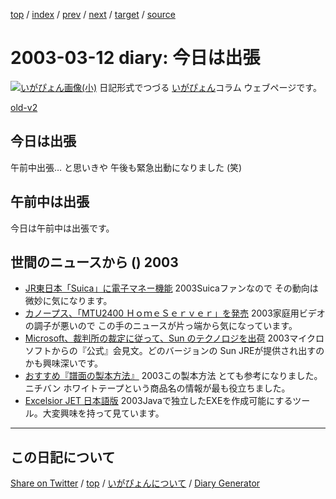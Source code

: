 [top](https://igapyon.github.io/diary/) 
 / [index](https://igapyon.github.io/diary/2003/index.html) 
 / [prev](https://igapyon.github.io/diary/2003/ig030311.html) 
 / [next](https://igapyon.github.io/diary/2003/ig030319.html) 
 / [target](https://igapyon.github.io/diary/2003/ig030312.html) 
 / [source](https://github.com/igapyon/diary/blob/gh-pages/2003/ig030312.html.src.md) 

2003-03-12 diary: 今日は出張
=====================================================================================================
[![いがぴょん画像(小)](https://igapyon.github.io/diary/images/iga200306s.jpg "いがぴょん")](https://igapyon.github.io/diary/memo/memoigapyon.html) 日記形式でつづる [いがぴょん](https://igapyon.github.io/diary/memo/memoigapyon.html)コラム ウェブページです。

[old-v2](ig030312-orig.html)

## 今日は出張

午前中出張… と思いきや 午後も緊急出動になりました (笑)


## 午前中は出張

今日は午前中は出張です。

## 世間のニュースから () 2003

* [JR東日本「Suica」に電子マネー機能](http://www.zdnet.co.jp/news/0303/04/njbt_07.html)  2003Suicaファンなので その動向は微妙に気になります。
* [カノープス、「MTU2400 ＨｏｍｅＳｅｒｖｅｒ」を発売](http://www.zdnet.co.jp/broadband/0303/04/lp08.html)  2003家庭用ビデオの調子が悪いので この手のニュースが片っ端から気になっています。
* [Microsoft、裁判所の裁定に従って、Sun のテクノロジを出荷](http://www.microsoft.com/japan/windowsxp/pro/evaluation/news/jre.asp)  2003マイクロソフトからの『公式』会見文。どのバージョンの Sun JREが提供され出すのかも興味深いです。
* [おすすめ『譜面の製本方法』](http://homepage1.nifty.com/nco/binding/binding.html)  2003この製本方法 とても参考になりました。ニチバン ホワイトテープという商品名の情報が最も役立ちました。
* [Excelsior JET 日本語版](http://www.xlsoft.com/jp/products/jet/)  2003Javaで独立したEXEを作成可能にするツール。大変興味を持って見ています。

----------------------------------------------------------------------------------------------------

## この日記について

[Share on Twitter](https://twitter.com/intent/tweet?hashtags=igapyon%2Cdiary%2C%E3%81%84%E3%81%8C%E3%81%B4%E3%82%87%E3%82%93&text=%E4%BB%8A%E6%97%A5%E3%81%AF%E5%87%BA%E5%BC%B5&url=https%3A%2F%2Figapyon.github.io%2Fdiary%2F2003%2Fig030312.html) / [top](https://igapyon.github.io/diary/) / [いがぴょんについて](https://igapyon.github.io/diary/memo/memoigapyon.html) / [Diary Generator](https://github.com/igapyon/igapyonv3)
